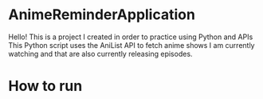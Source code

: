 # AnimeReminderApplication
Hello! This is a project I created in order to practice using Python and APIs
This Python script uses the AniList API to fetch anime shows I am currently watching 
and that are also currently releasing episodes. 

# How to run